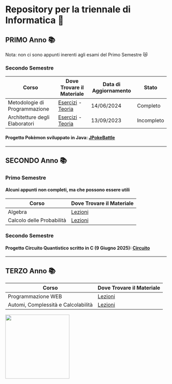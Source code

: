 # Repository per la triennale di Informatica 🌸
## PRIMO Anno 📚
Nota: non ci sono appunti inerenti agli esami del Primo Semestre 😿
### Secondo Semestre
  | Corso                          | Dove Trovare il Materiale                                                                                   | Data di Aggiornamento      | Stato |
  |--------------------------------|------------------------------------------------------------------------------------------------------------|------------| ---------|
  | Metodologie di Programmazione  | [Esercizi](https://github.com/ajhxia/UNI/tree/main/Primo%20Anno/Metodologie%20di%20Programmazione/Esercizi) - [Teoria](https://github.com/ajhxia/UNI/tree/main/Primo%20Anno/Metodologie%20di%20Programmazione/Teoria)  | 14/06/2024 | Completo |
  | Architetture degli Elaboratori | [Esercizi](https://github.com/ajhxia/UNI/tree/main/Primo%20Anno/Architettura%20degli%20Elaboratori/Esercizi) - [Teoria](https://github.com/ajhxia/UNI/tree/main/Primo%20Anno/Architettura%20degli%20Elaboratori/Teoria)  | 13/09/2023 | Incompleto |

#### Progetto Pokèmon sviluppato in Java: [JPokeBattle](https://github.com/ajhxia/UNI/tree/main/Primo%20Anno/Metodologie%20di%20Programmazione/Project-JPokeBattle)
---
## SECONDO Anno 📚
### Primo Semestre
#### Alcuni appunti non completi, ma che possono essere utili
  | Corso                          | Dove Trovare il Materiale                                                                                  |
  |--------------------------------|------------------------------------------------------------------------------------------------------------|
  | Algebra | [Lezioni](https://github.com/ajhxia/UNI/tree/main/Secondo%20Anno/Algebra)   |
  | Calcolo delle Probabilità | [Lezioni](https://github.com/ajhxia/UNI/tree/main/Secondo%20Anno/Calcolo%20delle%20Probabilit%C3%A0) |

### Secondo Semestre
#### Progetto Circuito Quantistico scritto in C (9 Giugno 2025): [Circuito](https://github.com/ajhxia/UNI/tree/main/Secondo%20Anno/Sistemi%20Operativi%20II/Progetto%20(Appello%209%20Giugno%202025))

--- 
## TERZO Anno 📚
| Corso                          | Dove Trovare il Materiale                                                                                   |
  |--------------------------------|------------------------------------------------------------------------------------------------------------|
  | Programmazione WEB  |[Lezioni](https://github.com/ajhxia/UNI/tree/main/Terzo%20Anno/Programmazione%20WEB) | | |
  | Automi, Complessità e Calcolabilità  |[Lezioni](https://github.com/ajhxia/UNI/tree/main/Terzo%20Anno/Automi%2C%20Complessit%C3%A0%20e%20Calcolabilit%C3%A0) |

<img src="https://i.pinimg.com/originals/38/83/8d/38838d2369fe10f9e3f03e92bde4883c.gif" width="200px">
